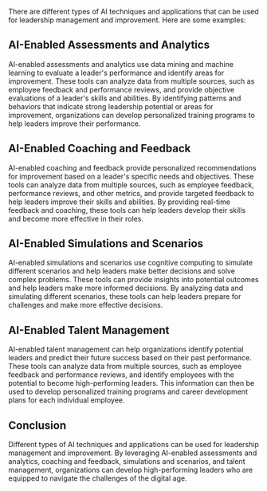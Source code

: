 

There are different types of AI techniques and applications that can be used for leadership management and improvement. Here are some examples:

AI-Enabled Assessments and Analytics
------------------------------------

AI-enabled assessments and analytics use data mining and machine learning to evaluate a leader's performance and identify areas for improvement. These tools can analyze data from multiple sources, such as employee feedback and performance reviews, and provide objective evaluations of a leader's skills and abilities. By identifying patterns and behaviors that indicate strong leadership potential or areas for improvement, organizations can develop personalized training programs to help leaders improve their performance.

AI-Enabled Coaching and Feedback
--------------------------------

AI-enabled coaching and feedback provide personalized recommendations for improvement based on a leader's specific needs and objectives. These tools can analyze data from multiple sources, such as employee feedback, performance reviews, and other metrics, and provide targeted feedback to help leaders improve their skills and abilities. By providing real-time feedback and coaching, these tools can help leaders develop their skills and become more effective in their roles.

AI-Enabled Simulations and Scenarios
------------------------------------

AI-enabled simulations and scenarios use cognitive computing to simulate different scenarios and help leaders make better decisions and solve complex problems. These tools can provide insights into potential outcomes and help leaders make more informed decisions. By analyzing data and simulating different scenarios, these tools can help leaders prepare for challenges and make more effective decisions.

AI-Enabled Talent Management
----------------------------

AI-enabled talent management can help organizations identify potential leaders and predict their future success based on their past performance. These tools can analyze data from multiple sources, such as employee feedback and performance reviews, and identify employees with the potential to become high-performing leaders. This information can then be used to develop personalized training programs and career development plans for each individual employee.

Conclusion
----------

Different types of AI techniques and applications can be used for leadership management and improvement. By leveraging AI-enabled assessments and analytics, coaching and feedback, simulations and scenarios, and talent management, organizations can develop high-performing leaders who are equipped to navigate the challenges of the digital age.
